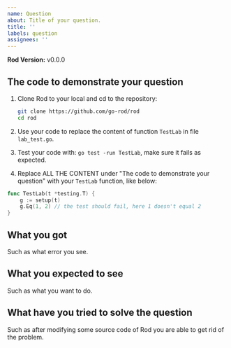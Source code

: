 ```yaml
---
name: Question
about: Title of your question.
title: ''
labels: question
assignees: ''
---
```


**Rod Version:** v0.0.0

## The code to demonstrate your question

1. Clone Rod to your local and cd to the repository:

   ```bash
   git clone https://github.com/go-rod/rod
   cd rod
   ```

1. Use your code to replace the content of function `TestLab` in file `lab_test.go`.

1. Test your code with: `go test -run TestLab`, make sure it fails as expected.

1. Replace ALL THE CONTENT under "The code to demonstrate your question" with your `TestLab` function, like below:

```go
func TestLab(t *testing.T) {
    g := setup(t)
    g.Eq(1, 2) // the test should fail, here 1 doesn't equal 2
}
```

## What you got

Such as what error you see.

## What you expected to see

Such as what you want to do.

## What have you tried to solve the question

Such as after modifying some source code of Rod you are able to get rid of the problem.
